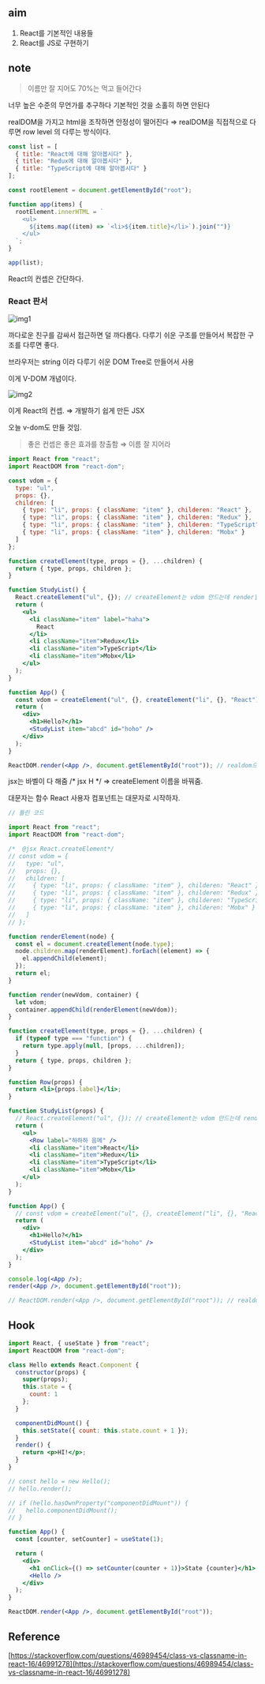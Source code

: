## aim

1. React를 기본적인 내용들
2. React를 JS로 구현하기

## note

> 이름만 잘 지어도 70%는 먹고 들어간다

너무 높은 수준의 무언가를 추구하다 기본적인 것을 소홀히 하면 안된다

realDOM을 가지고 html을 조작하면 안정성이 떨어진다 ⇒ realDOM을 직접적으로 다루면 row level 의 다루는 방식이다. 

```jsx
const list = [
  { title: "React에 대해 알아봅시다" },
  { title: "Redux에 대해 알아봅시다" },
  { title: "TypeScript에 대해 알아봅시다" }
];

const rootElement = document.getElementById("root");

function app(items) {
  rootElement.innerHTML = `
    <ul>
      ${items.map((item) => `<li>${item.title}</li>`).join("")}
    </ul>
  `;
}

app(list);
```

React의 컨셉은 간단하다.

### React 판서

![img1](https://s3.us-west-2.amazonaws.com/secure.notion-static.com/6b83031f-298d-4c9f-99de-105e596039c2/_2020-09-08_19.57.16.png?X-Amz-Algorithm=AWS4-HMAC-SHA256&X-Amz-Credential=AKIAT73L2G45O3KS52Y5%2F20200910%2Fus-west-2%2Fs3%2Faws4_request&X-Amz-Date=20200910T151129Z&X-Amz-Expires=86400&X-Amz-Signature=547069c459b4494664222032942d685903daece4b6bc71558f32fc6b36aa9693&X-Amz-SignedHeaders=host&response-content-disposition=filename%20%3D%22_2020-09-08_19.57.16.png%22)

까다로운 친구를 감싸서 접근하면 덜 까다롭다. 다루기 쉬운 구조를 만들어서 복잡한 구조를 다루면 좋다.

브라우저는 string 이라 다루기 쉬운 DOM Tree로 만들어서 사용

이게 V-DOM 개념이다.

![img2](https://s3.us-west-2.amazonaws.com/secure.notion-static.com/77ec11c4-7f1e-4634-af1d-6fa80a554b2f/_2020-09-08_19.58.29.png?X-Amz-Algorithm=AWS4-HMAC-SHA256&X-Amz-Credential=AKIAT73L2G45O3KS52Y5%2F20200910%2Fus-west-2%2Fs3%2Faws4_request&X-Amz-Date=20200910T150052Z&X-Amz-Expires=86400&X-Amz-Signature=767be920374f4bc075d37767c5b7fdbdccf28e9613a338412ead111f41994774&X-Amz-SignedHeaders=host&response-content-disposition=filename%20%3D%22_2020-09-08_19.58.29.png%22)

이게 React의 컨셉. ⇒ 개발하기 쉽게 만든 JSX

오늘 v-dom도 만들 것임.

> 좋은 컨셉은 좋은 효과를 창출함 ⇒ 이름 잘 지어라

```jsx
import React from "react";
import ReactDOM from "react-dom";

const vdom = {
  type: "ul",
  props: {},
  children: [
    { type: "li", props: { className: "item" }, childeren: "React" },
    { type: "li", props: { className: "item" }, childeren: "Redux" },
    { type: "li", props: { className: "item" }, childeren: "TypeScript" },
    { type: "li", props: { className: "item" }, childeren: "Mobx" }
  ]
};

function createElement(type, props = {}, ...children) {
  return { type, props, children };
}

function StudyList() {
  React.createElement("ul", {}); // createElement는 vdom 만드는데 render할 때 화면에 붙임.
  return (
    <ul>
      <li className="item" label="haha">
        React
      </li>
      <li className="item">Redux</li>
      <li className="item">TypeScript</li>
      <li className="item">Mobx</li>
    </ul>
  );
}

function App() {
  const vdom = createElement("ul", {}, createElement("li", {}, "React"));
  return (
    <div>
      <h1>Hello?</h1>
      <StudyList item="abcd" id="hoho" />
    </div>
  );
}

ReactDOM.render(<App />, document.getElementById("root")); // realdom으로 compote 하는 애임
```

jsx는 바벨이 다 해줌 /* jsx H */ ⇒ createElement 이름을 바꿔줌.

대문자는 함수 React 사용자 컴포넌트는 대문자로 시작하자.

```jsx
// 틀린 코드

import React from "react";
import ReactDOM from "react-dom";

/*  @jsx React.createElement*/
// const vdom = {
//   type: "ul",
//   props: {},
//   children: [
//     { type: "li", props: { className: "item" }, childeren: "React" },
//     { type: "li", props: { className: "item" }, childeren: "Redux" },
//     { type: "li", props: { className: "item" }, childeren: "TypeScript" },
//     { type: "li", props: { className: "item" }, childeren: "Mobx" }
//   ]
// };

function renderElement(node) {
  const el = document.createElement(node.type);
  node.children.map(renderElement).forEach((element) => {
    el.appendChild(element);
  });
  return el;
}

function render(newVdom, container) {
  let vdom;
  container.appendChild(renderElement(newVdom));
}

function createElement(type, props = {}, ...children) {
  if (typeof type === "function") {
    return type.apply(null, [props, ...children]);
  }
  return { type, props, children };
}

function Row(props) {
  return <li>{props.label}</li>;
}

function StudyList(props) {
  // React.createElement("ul", {}); // createElement는 vdom 만드는데 render할 때 화면에 붙임.
  return (
    <ul>
      <Row label="하하하 음메" />
      <li className="item">React</li>
      <li className="item">Redux</li>
      <li className="item">TypeScript</li>
      <li className="item">Mobx</li>
    </ul>
  );
}

function App() {
  // const vdom = createElement("ul", {}, createElement("li", {}, "React"));
  return (
    <div>
      <h1>Hello?</h1>
      <StudyList item="abcd" id="hoho" />
    </div>
  );
}

console.log(<App />);
render(<App />, document.getElementById("root"));

// ReactDOM.render(<App />, document.getElementById("root")); // realdom으로 compote 하는 애임
```

## Hook

```jsx
import React, { useState } from "react";
import ReactDOM from "react-dom";

class Hello extends React.Component {
  constructor(props) {
    super(props);
    this.state = {
      count: 1
    };
  }

  componentDidMount() {
    this.setState({ count: this.state.count + 1 });
  }
  render() {
    return <p>HI!</p>;
  }
}

// const hello = new Hello();
// hello.render();

// if (hello.hasOwnProperty("componentDidMount")) {
//   hello.componentDidMount();
// }

function App() {
  const [counter, setCounter] = useState(1);

  return (
    <div>
      <h1 onClick={() => setCounter(counter + 1)}>State {counter}</h1>
      <Hello />
    </div>
  );
}

ReactDOM.render(<App />, document.getElementById("root"));
```

## Reference

[https://stackoverflow.com/questions/46989454/class-vs-classname-in-react-16/46991278](https://stackoverflow.com/questions/46989454/class-vs-classname-in-react-16/46991278)
